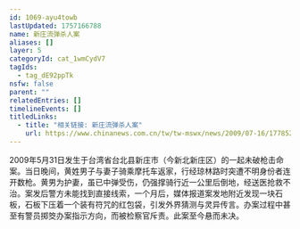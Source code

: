 ```yaml
---
id: 1069-ayu4towb
lastUpdated: 1757166788
name: 新庄流弹杀人案
aliases: []
layer: 5
categoryId: cat_1wmCydV7
tagIds:
  - tag_dE92ppTk
nsfw: false
parent: ""
relatedEntries: []
timelineEvents: []
titledLinks:
  - title: "相关链接: 新庄流弹杀人案"
    url: https://www.chinanews.com.cn/tw/tw-mswx/news/2009/07-16/1778524.shtml
---
```


2009年5月31日发生于台湾省台北县新庄市（今新北新庄区）的一起未破枪击命案。当日晚间，黄姓男子与妻子骑乘摩托车返家，行经琼林路时突遭不明身份者连开数枪。黄男为护妻，虽已中弹受伤，仍强撑骑行近一公里后倒地，经送医抢救不治。案发后警方未能找到直接线索，一个月后，媒体报道案发地附近发现一块石板，石板下压着一个装有符咒的红包袋，引发外界猜测与灵异传言。办案过程中甚至有警员掷筊办案指示方向，而被检察官斥责。此案至今悬而未决。